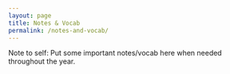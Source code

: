 ```yaml
---
layout: page
title: Notes & Vocab
permalink: /notes-and-vocab/
---
```


Note to self: Put some important notes/vocab here when needed throughout the year.